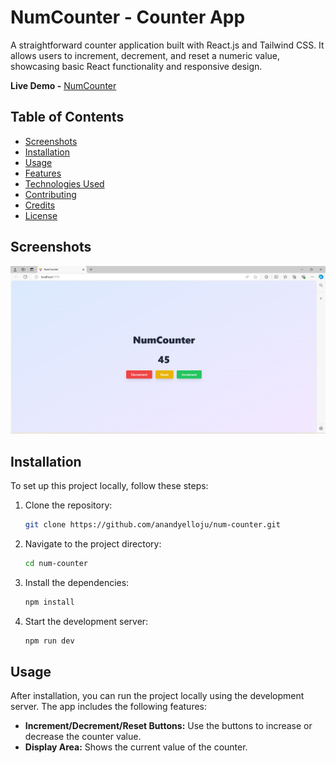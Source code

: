 # NumCounter - Counter App

A straightforward counter application built with React.js and Tailwind CSS. It allows users to increment, decrement, and reset a numeric value, showcasing basic React functionality and responsive design.

**Live Demo -** [NumCounter](https://anandyelloju.github.io/num-counter/)

## Table of Contents

- [Screenshots](#screenshots)
- [Installation](#installation)
- [Usage](#usage)
- [Features](#features)
- [Technologies Used](#technologies-used)
- [Contributing](#contributing)
- [Credits](#credits)
- [License](#license)

## Screenshots

![Homepage](public/UI.png)

## Installation

To set up this project locally, follow these steps:

1. Clone the repository:
    ```bash
    git clone https://github.com/anandyelloju/num-counter.git
    ```
2. Navigate to the project directory:
    ```bash
    cd num-counter
    ```
3. Install the dependencies:
    ```bash
    npm install
    ```
4. Start the development server:
    ```bash
    npm run dev
    ```

## Usage

After installation, you can run the project locally using the development server. The app includes the following features:

- **Increment/Decrement/Reset Buttons:** Use the buttons to increase or decrease the counter value.
- **Display Area:** Shows the current value of the counter.
<!--
## Features

- **Basic Counting Functionality:** Increment and decrement the value with ease.
- **Responsive Design:** Optimized for both desktop and mobile devices.
- **Clean UI:** Simple and intuitive interface built with Tailwind CSS.

## Technologies Used

- **React.js:** JavaScript library for building user interfaces.
- **Tailwind CSS:** Utility-first CSS framework for styling.
- **Vite:** Frontend tooling for fast development.

[![My Skills](https://skillicons.dev/icons?i=react,tailwindcss,vite,,javascript,html,css,,vscode,github)](https://skillicons.dev)

## Contributing

Contributions are always welcome! - If you have suggestions or improvements.

## Credits

- **React.js:** For providing a robust framework for building UI.
- **Tailwind CSS:** For a flexible and customizable styling framework.
- **Vite:** For fast and efficient development tooling.
- [Anand Yelloju](https://github.com/anandyelloju) - Project Creator

## License

This project is licensed under the [MIT License](https://choosealicense.com/licenses/mit/) - see the [LICENSE](https://github.com/your-github-username/your-repo-name/blob/main/LICENSE) file for details.
